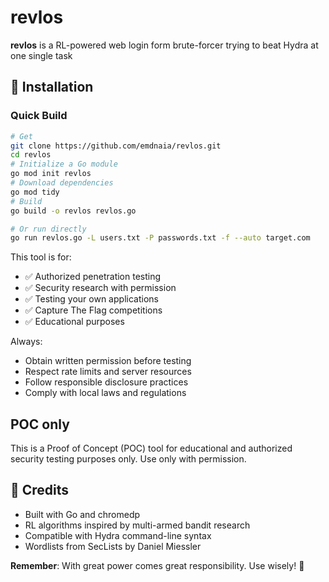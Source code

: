 # revlos

**revlos** is a RL-powered web login form brute-forcer trying to beat Hydra at one single task

##  Installation

### Quick Build
```bash
# Get
git clone https://github.com/emdnaia/revlos.git
cd revlos
# Initialize a Go module
go mod init revlos
# Download dependencies
go mod tidy
# Build
go build -o revlos revlos.go

# Or run directly
go run revlos.go -L users.txt -P passwords.txt -f --auto target.com
```

This tool is for:
- ✅ Authorized penetration testing
- ✅ Security research with permission
- ✅ Testing your own applications
- ✅ Capture The Flag competitions
- ✅ Educational purposes

Always:
- Obtain written permission before testing
- Respect rate limits and server resources
- Follow responsible disclosure practices
- Comply with local laws and regulations

## POC only

This is a Proof of Concept (POC) tool for educational and authorized security testing purposes only. Use only with permission.

##  Credits

- Built with Go and chromedp
- RL algorithms inspired by multi-armed bandit research
- Compatible with Hydra command-line syntax
- Wordlists from SecLists by Daniel Miessler

**Remember**: With great power comes great responsibility. Use wisely! ️
